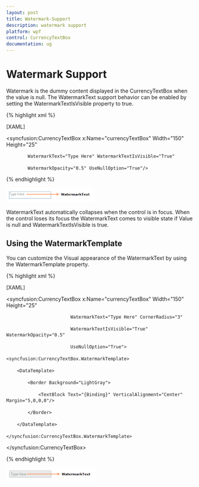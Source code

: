 ```yaml
---
layout: post
title: Watermark-Support
description: watermark support
platform: wpf
control: CurrencyTextBox 
documentation: ug
---
```


# Watermark Support

Watermark is the dummy content displayed in the CurrencyTextBox when the value is null. The WatermarkText support behavior can be enabled by setting the WatermarkTextIsVisible property to true.


{% highlight xml %}

[XAML]



<syncfusion:CurrencyTextBox x:Name="currencyTextBox" Width="150" Height="25" 

            WatermarkText="Type Here" WatermarkTextIsVisible="True" 

            WatermarkOpacity="0.5" UseNullOption="True"/>

{% endhighlight %}

![](Watermark-Support_images/Watermark-Support_img1.png)





WatermarkText automatically collapses when the control is in focus. When the control loses its focus the WatermarkText comes to visible state if Value is null and WatermarkTextIsVisible is true.

## Using the WatermarkTemplate

You can customize the Visual appearance of the WatermarkText by using the WatermarkTemplate property.



{% highlight xml %}

[XAML]



<syncfusion:CurrencyTextBox x:Name="currencyTextBox" Width="150" Height="25" 

                            WatermarkText="Type Here" CornerRadius="3" 

                            WatermarkTextIsVisible="True" WatermarkOpacity="0.5" 

                            UseNullOption="True">

    <syncfusion:CurrencyTextBox.WatermarkTemplate>

        <DataTemplate>

            <Border Background="LightGray">

                <TextBlock Text="{Binding}" VerticalAlignment="Center" Margin="5,0,0,0"/>

            </Border>

        </DataTemplate>

    </syncfusion:CurrencyTextBox.WatermarkTemplate>

</syncfusion:CurrencyTextBox>

{% endhighlight %}

![](Watermark-Support_images/Watermark-Support_img2.png)



